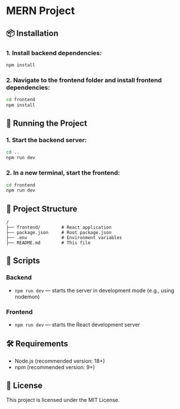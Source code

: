 # MERN Project

## 📦 Installation

### 1. Install backend dependencies:
```bash
npm install
```

### 2. Navigate to the frontend folder and install frontend dependencies:
```bash
cd frontend
npm install
```

## 🚀 Running the Project

### 1. Start the backend server:
```bash
cd ..
npm run dev
```

### 2. In a new terminal, start the frontend:
```bash
cd frontend
npm run dev
```

## 📁 Project Structure

```
/
├── frontend/        # React application
├── package.json     # Root package.json
├── .env             # Environment variables
├── README.md        # This file
```

## 🔧 Scripts

### Backend
- `npm run dev` — starts the server in development mode (e.g., using nodemon)

### Frontend
- `npm run dev` — starts the React development server

## 🛠 Requirements

- Node.js (recommended version: 18+)
- npm (recommended version: 9+)

## 📄 License

This project is licensed under the MIT License.
